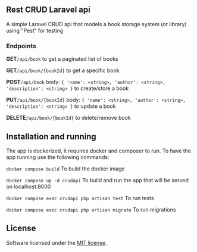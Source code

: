 ## Rest CRUD Laravel api

A simple Laravel CRUD api that models a book storage system (or library) using "Pest" for testing

### Endpoints
**GET**`/api/book` to get a paginated list of books

**GET**`/api/book/{bookId}` to get a specific book

**POST**`/api/book` body:
`{
'name': <string>,
'author': <string>,
'description': <string>
}`
to create/store a book

**PUT**`/api/book/{bookId}` body:
`{
'name': <string>,
'author': <string>,
'description': <string>
}`
to update a book

**DELETE**`/api/book/{bookId}` to delete/remove book

## Installation and running
The app is dockerized, it requires docker and composer to run.
To have the app running use the following commands:

`docker compose build` To build the docker image

`docker compose up -d crudapi` To build and run the app that will be served on localhost:8000

`docker compose exec crudapi php artisan test` To run tests

`docker compose exec crudapi php artisan migrate` To run migrations




## License

Software licensed under the [MIT license](https://opensource.org/licenses/MIT).
